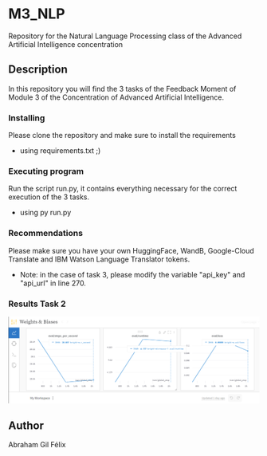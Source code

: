 # M3_NLP
Repository for the Natural Language Processing class of the Advanced Artificial Intelligence concentration


## Description

In this repository you will find the 3 tasks of the Feedback Moment of Module 3 of the Concentration of Advanced Artificial Intelligence.


### Installing
Please clone the repository and make sure to install the requirements
* using requirements.txt ;)


### Executing program

Run the script run.py, it contains everything necessary for the correct execution of the 3 tasks.
* using py run.py

### Recommendations
Please make sure you have your own HuggingFace, WandB, Google-Cloud Translate and IBM Watson Language Translator tokens.

* Note: in the case of task 3, please modify the variable "api_key" and "api_url" in line 270.

### Results Task 2
![Screenshot](graph_train_loss.png)

## Author

Abraham Gil Félix
